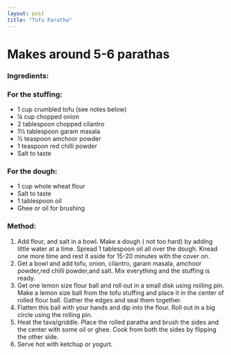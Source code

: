 ```yaml
---
layout: post
title: "Tofu Paratha"
---
```




# Makes around 5-6 parathas


### Ingredients:

### For the stuffing: 

* 1 cup crumbled tofu (see notes below)
* ¼ cup chopped onion
* 2 tablespoon chopped cilantro
* 1½ tablespoon garam masala
* ½ teaspoon amchoor powder
* 1 teaspoon red chilli powder
* Salt to taste

### For the dough:
* 1 cup whole wheat flour
* Salt to taste
* 1 tablespoon oil 
* Ghee or oil for brushing

### Method:
1. Add flour, and salt in a bowl. Make a dough ( not too hard) by adding little water at a time. Spread 1 tablespoon oil all over the dough. Knead one more time and rest it aside for 15-20 minutes with the cover on.
2. Get a bowl and add tofu, onion, cilantro, garam masala, amchoor powder,red chilli powder,and salt. Mix everything and the stuffing is ready. 
3. Get one lemon size flour ball and roll out in a small disk using roiiling pin. Make a lemon size ball from the tofu stuffing and place it in the center of rolled flour ball. Gather the edges and seal them together. 
6. Flatten this ball with your hands and dip into the flour. Roll out in a big circle using the rolling pin. 
7. Heat the tava/griddle. Place the rolled paratha and brush the sides and the center with some oil or ghee. Cook from both the sides by flipping the other side. 
8. Serve hot with ketchup or yogurt.